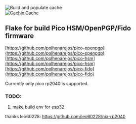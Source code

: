 ![Build and populate cache](https://github.com/ViZiD/picokeys-nix/workflows/Build%20and%20populate%20cache/badge.svg)  
[![Cachix Cache](https://img.shields.io/badge/cachix-picokeys_nix-blue.svg)](https://picokeys-nix.cachix.org)

## Flake for build Pico HSM/OpenPGP/Fido firmware

[https://github.com/polhenarejos/pico-openpgp](https://github.com/polhenarejos/pico-openpgp)  
[https://github.com/polhenarejos/pico-hsm](https://github.com/polhenarejos/pico-hsm)  
[https://github.com/polhenarejos/pico-fido](https://github.com/polhenarejos/pico-fido)  

Currently only pico rp2040 is supported.

### TODO:
1. make build env for esp32

thanks leo60228: https://github.com/leo60228/nix-rp2040
